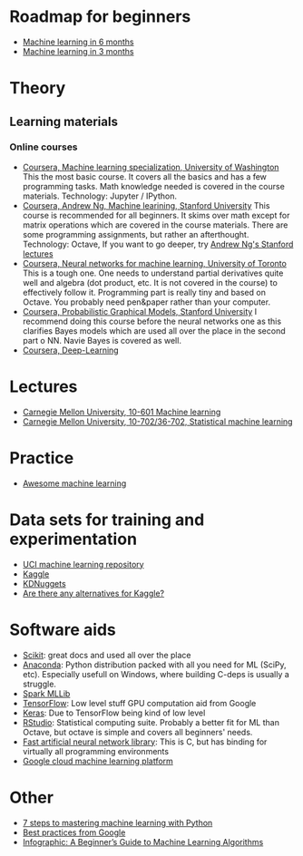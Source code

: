# Roadmap for beginners
- [Machine learning in 6 months](https://youtu.be/MOdlp1d0PNA?t=3)
- [Machine learning in 3 months](https://www.youtube.com/watch?v=Cr6VqTRO1v0)

# Theory
## Learning materials
### Online courses
- [Coursera, Machine learning specialization, University of Washington](https://www.coursera.org/specializations/machine-learning) This the most basic course. It covers all the basics and has a few programming tasks. Math knowledge needed is covered in the course materials. Technology: Jupyter / IPython. 
- [Coursera, Andrew Ng, Machine learining, Stanford University](https://www.coursera.org/learn/machine-learning) This course is recommended for all beginners. It skims over math except for matrix operations which are covered in the course materials. There are some programming assignments, but rather an afterthought. Technology: Octave, If you want to go deeper, try [Andrew Ng's Stanford lectures](https://www.youtube.com/watch?v=UzxYlbK2c7E&list=PLJ_CMbwA6bT-n1W0mgOlYwccZ-j6gBXqE)
- [Coursera, Neural networks for machine learning, University of Toronto](https://www.coursera.org/learn/neural-networks/) This is a tough one. One needs to understand partial derivatives quite well and algebra (dot product, etc. It is not covered in the course) to effectively follow it. Programming part is really tiny and based on Octave. You probably need pen&paper rather than your computer.
- [Coursera, Probabilistic Graphical Models, Stanford University](https://www.coursera.org/specializations/probabilistic-graphical-models) I recommend doing this course before the neural networks one as this clarifies Bayes models which are used all over the place in the second part o NN. Navie Bayes is covered as well.
- [Coursera, Deep-Learning](https://www.coursera.org/specializations/deep-learning)

# Lectures
- [Carnegie Mellon University, 10-601 Machine learning](http://www.cs.cmu.edu/~ninamf/courses/601sp15/lectures.shtml)
- [Carnegie Mellon University, 10-702/36-702, Statistical machine learning](http://www.stat.cmu.edu/~larry/=sml/)

# Practice
- [Awesome machine learning](https://github.com/josephmisiti/awesome-machine-learning)

# Data sets for training and experimentation
- [UCI machine learning repository](http://archive.ics.uci.edu/ml/index.html)
- [Kaggle](https://www.kaggle.com/datasets)
- [KDNuggets](http://www.kdnuggets.com/datasets/index.html)
- [Are there any alternatives for Kaggle?](http://www.infoworld.com/article/3178686/artificial-intelligence/3-kaggle-alternatives-for-collaborative-data-science.html)

# Software aids
- [Scikit](http://scikit-learn.org/stable/): great docs and used all over the place
- [Anaconda](https://www.anaconda.com/download/): Python distribution packed with all you need for ML (SciPy, etc). Especially usefull on Windows, where building C-deps is usually a struggle.
- [Spark MLLib](http://spark.apache.org/docs/latest/mllib-guide.html)
- [TensorFlow](https://www.tensorflow.org/): Low level stuff GPU computation aid from Google
- [Keras](https://github.com/fchollet/keras): Due to TensorFlow being kind of low level
- [RStudio](https://www.rstudio.com/products/rstudio/download/): Statistical computing suite. Probably a better fit for ML than Octave, but octave is simple and covers all beginners' needs.
- [Fast artificial neural network library](http://leenissen.dk/fann/wp/): This is C, but has binding for virtually all programming environments
- [Google cloud machine learning platform](https://cloud.google.com/products/machine-learning/)

# Other
- [7 steps to mastering machine learning with Python](http://www.kdnuggets.com/2015/11/seven-steps-machine-learning-python.html)
- [Best practices from Google](http://martin.zinkevich.org/rules_of_ml/rules_of_ml.pdf)
- [Infographic: A Beginner’s Guide to Machine Learning Algorithms](http://dataconomy.com/2017/03/beginners-guide-machine-learning/)
 






